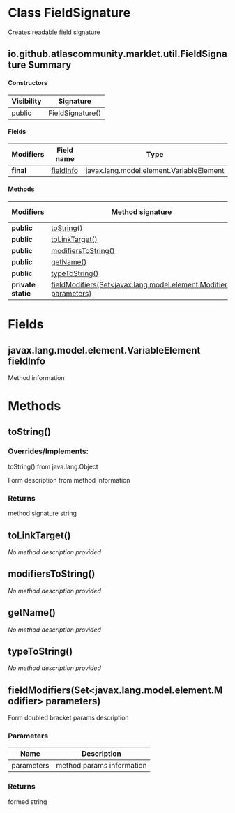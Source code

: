 Class FieldSignature
====================
Creates readable field signature

io.github.atlascommunity.marklet.util.FieldSignature Summary
-------
#### Constructors
| Visibility | Signature        |
| ---------- | ---------------- |
| public     | FieldSignature() |
#### Fields
| Modifiers | Field name                                                   | Type                                     |
| --------- | ------------------------------------------------------------ | ---------------------------------------- |
| **final** | [fieldInfo](#javaxlangmodelelementvariableelement-fieldinfo) | javax.lang.model.element.VariableElement |
#### Methods
| Modifiers          | Method signature                                                                                                                | Return type |
| ------------------ | ------------------------------------------------------------------------------------------------------------------------------- | ----------- |
| **public**         | [toString()](#tostring)                                                                                                         | String      |
| **public**         | [toLinkTarget()](#tolinktarget)                                                                                                 | String      |
| **public**         | [modifiersToString()](#modifierstostring)                                                                                       | String      |
| **public**         | [getName()](#getname)                                                                                                           | String      |
| **public**         | [typeToString()](#typetostring)                                                                                                 | String      |
| **private static** | [fieldModifiers(Set<javax.lang.model.element.Modifier> parameters)](#fieldmodifierssetjavaxlangmodelelementmodifier-parameters) | String      |

Fields
======
javax.lang.model.element.VariableElement fieldInfo
--------------------------------------------------
Method information


Methods
=======
toString()
----------
### Overrides/Implements:
toString() from java.lang.Object

Form description from method information

### Returns

method signature string


toLinkTarget()
--------------
*No method description provided*


modifiersToString()
-------------------
*No method description provided*


getName()
---------
*No method description provided*


typeToString()
--------------
*No method description provided*


fieldModifiers(Set<javax.lang.model.element.Modifier> parameters)
-----------------------------------------------------------------
Form doubled bracket params description

### Parameters

| Name       | Description               |
| ---------- | ------------------------- |
| parameters | method params information |

### Returns

formed string


